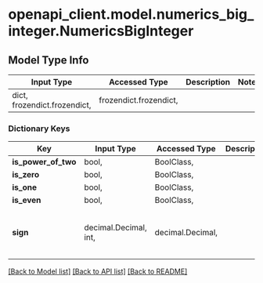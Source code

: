 # openapi_client.model.numerics_big_integer.NumericsBigInteger

## Model Type Info
Input Type | Accessed Type | Description | Notes
------------ | ------------- | ------------- | -------------
dict, frozendict.frozendict,  | frozendict.frozendict,  |  | 

### Dictionary Keys
Key | Input Type | Accessed Type | Description | Notes
------------ | ------------- | ------------- | ------------- | -------------
**is_power_of_two** | bool,  | BoolClass,  |  | [optional] 
**is_zero** | bool,  | BoolClass,  |  | [optional] 
**is_one** | bool,  | BoolClass,  |  | [optional] 
**is_even** | bool,  | BoolClass,  |  | [optional] 
**sign** | decimal.Decimal, int,  | decimal.Decimal,  |  | [optional] value must be a 32 bit integer

[[Back to Model list]](../../README.md#documentation-for-models) [[Back to API list]](../../README.md#documentation-for-api-endpoints) [[Back to README]](../../README.md)

